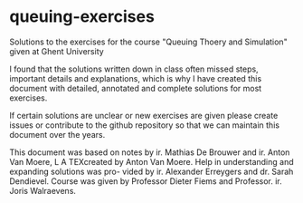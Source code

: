 # queuing-exercises

Solutions to the exercises for the course "Queuing Thoery and Simulation" given at Ghent University

I found that the solutions written down in class often missed steps, important details and
explanations, which is why I have created this document with detailed, annotated and complete
solutions for most exercises.

If certain solutions are unclear or new exercises are given please create issues or contribute to
the github repository so that we can maintain this document over the years.

This document was based on notes by ir. Mathias De Brouwer and ir. Anton Van Moere,
L A TEXcreated by Anton Van Moere. Help in understanding and expanding solutions was pro-
vided by ir. Alexander Erreygers and dr. Sarah Dendievel. Course was given by Professor
Dieter Fiems and Professor. ir. Joris Walraevens.


